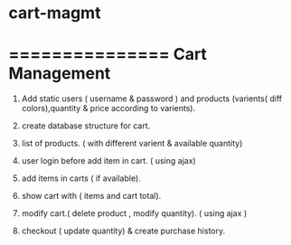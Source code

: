 # cart-magmt
===============
Cart Management
===============

1. Add static users ( username & password ) and products (varients( diff colors),quantity & price according to varients).

2. create database structure for cart.

3. list of products. ( with different varient & available quantity)

4. user login before add item in cart. ( using ajax)

5. add items in carts ( if available).

6. show cart with ( items and cart total).

6. modify cart.( delete product , modify quantity). ( using ajax )

7. checkout ( update quantity) & create purchase history.  
